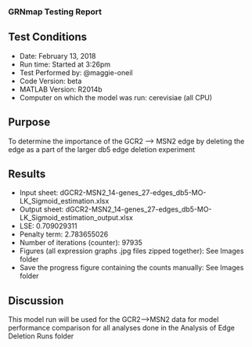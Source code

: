 ### GRNmap Testing Report
## Test Conditions

* Date: February 13, 2018
* Run time: Started at 3:26pm
* Test Performed by: @maggie-oneil
* Code Version: beta
* MATLAB Version: R2014b
* Computer on which the model was run: cerevisiae (all CPU)

## Purpose
To determine the importance of the GCR2 --> MSN2 edge by deleting the edge as a part of the larger db5 edge deletion experiment

## Results

* Input sheet: dGCR2-MSN2_14-genes_27-edges_db5-MO-LK_Sigmoid_estimation.xlsx
* Output sheet: dGCR2-MSN2_14-genes_27-edges_db5-MO-LK_Sigmoid_estimation_output.xlsx
* LSE: 0.709029311
* Penalty term: 2.783655026
* Number of iterations (counter): 97935
* Figures (all expression graphs .jpg files zipped together): See Images folder
* Save the progress figure containing the counts manually: See Images folder

## Discussion
This model run will be used for the GCR2—>MSN2 data for model performance comparison for all analyses done in the Analysis of Edge Deletion Runs folder
